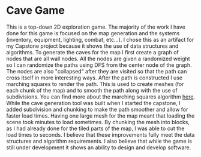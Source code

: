 # Cave Game
This is a top-down 2D exploration game. The majority of the work I have done for this game is focused on the map generation
and the systems (inventory, equipment, lighting, combat, etc...). I chose this as an artifact for my Capstone project because
 it shows the use of data structures and algorithms. To generate the caves for the map I first create a graph of nodes 
 that are all wall nodes. All the nodes are given a randomized weight so I can randomize the paths using DFS from the center 
 node of the graph. The nodes are also "collapsed" after they are visited so that the path can cross itself in more interesting ways. 
 After the path is constructed I use marching squares to render the path. This is used to create meshes (for each chunk of the map) and to
  smooth the path along with the use of subdivisions. You can find more about the marching squares algorithm [here](https://en.wikipedia.org/wiki/Marching_squares#:~:text=In%20computer%20graphics%2C%20marching%20squares,single%20data%20level%2C%20or%20isovalue).\
While the cave generation tool was built when I started the capstone, I added subdivision and chunking to make the path smoother and allow for faster load times. Having one large mesh for the map meant that loading the scene took minutes to load sometimes. By chunking the mesh into blocks, as I had already done for the tiled parts of the map, I was able to cut the load times to seconds. I believe that these improvements fully meet the data structures and algorithm requirements. I also believe that while the game is still under development it shows an ability to design and develop software. 

